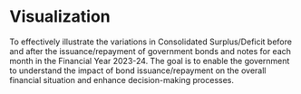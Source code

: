 # Visualization
To effectively illustrate the variations in Consolidated Surplus/Deficit before and after the issuance/repayment of government bonds and notes for each month in the Financial Year 2023-24. The goal is to enable the government to understand the impact of bond issuance/repayment on the overall financial situation and enhance decision-making processes.
